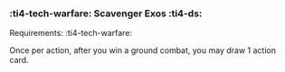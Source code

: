 ### :ti4-tech-warfare: **Scavenger Exos** :ti4-ds:

Requirements: :ti4-tech-warfare:

Once per action, after you win a ground combat, you may draw 1 action card.
